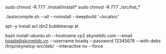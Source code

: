 sudo chmod -R 777 ./install/install*
sudo chmod -R 777 ./src/hst_*

./autocompile.sh --all --noinstall --keepbuild '~localsrc'

apt -y install acl idn2 bubblewrap at

bash install-ubuntu.sh --hostname cp2.skynetidc.com --email hoadq@skynetidc.vn --username hoadq --password 12345678 --with-debs /tmp/skynetcp-src/deb/ --interactive no --force


